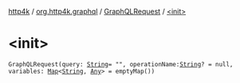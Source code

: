[http4k](../../index.md) / [org.http4k.graphql](../index.md) / [GraphQLRequest](index.md) / [&lt;init&gt;](./-init-.md)

# &lt;init&gt;

`GraphQLRequest(query: `[`String`](https://kotlinlang.org/api/latest/jvm/stdlib/kotlin/-string/index.html)` = "", operationName: `[`String`](https://kotlinlang.org/api/latest/jvm/stdlib/kotlin/-string/index.html)`? = null, variables: `[`Map`](https://kotlinlang.org/api/latest/jvm/stdlib/kotlin.collections/-map/index.html)`<`[`String`](https://kotlinlang.org/api/latest/jvm/stdlib/kotlin/-string/index.html)`, `[`Any`](https://kotlinlang.org/api/latest/jvm/stdlib/kotlin/-any/index.html)`> = emptyMap())`